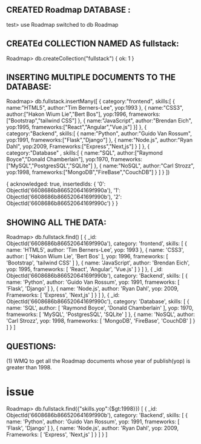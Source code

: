 CREATED Roadmap DATABASE :
-------------------------
test> use Roadmap
switched to db Roadmap

CREATEd COLLECTION NAMED AS fullstack:
-------------------------------------
Roadmap> db.createCollection("fullstack")
{ ok: 1 }

INSERTING MULTIPLE DOCUMENTS TO THE DATABASE:
----------------------------------------------


Roadmap> db.fullstack.insertMany([ { category:"frontend", skills:[ { name:"HTML5", author:"Tim Berners-Lee", yop:1993 }, { name:"CSS3", author:["Hakon Wium Lie","Bert Bos"], yop:1996, frameworks:["Bootstrap","tailwind CSS"] }, { name:"JavaScript", author:"Brendan Eich", yop:1995, frameworks:["React","Angular","Vue.js"] }] }, { category:"Backend", skills:[ { name:"Python", author:"Guido Van Rossum", yop:1991, frameworks:["Flask","Django"] }, { name:"Node.js", author:"Ryan Dahl", yop:2009, Frameworks:["Express","Next,js"] } ] }, { category:"Database" , skills:[ { name:"SQL", author:["Raymond Boyce","Donald Chamberlain"], yop:1970, frameworks:["MySQL","PostgresSQL","SQLite"] }, { name:"NoSQL", author:"Carl Strozz", yop:1998, frameworks:["MongoDB","FireBase","CouchDB"] } ] } ])

{
  acknowledged: true,
  insertedIds: {
    '0': ObjectId('6608686b86652064169f990a'),
    '1': ObjectId('6608686b86652064169f990b'),
    '2': ObjectId('6608686b86652064169f990c')
  }
}


SHOWING ALL THE DATA:
---------------------
Roadmap> db.fullstack.find()
[
  {
    _id: ObjectId('6608686b86652064169f990a'),
    category: 'frontend',
    skills: [
      { name: 'HTML5', author: 'Tim Berners-Lee', yop: 1993 },
      {
        name: 'CSS3',
        author: [ 'Hakon Wium Lie', 'Bert Bos' ],
        yop: 1996,
        frameworks: [ 'Bootstrap', 'tailwind CSS' ]
      },
      {
        name: 'JavaScript',
        author: 'Brendan Eich',
        yop: 1995,
        frameworks: [ 'React', 'Angular', 'Vue.js' ]
      }
    ]
  },
  {
    _id: ObjectId('6608686b86652064169f990b'),
    category: 'Backend',
    skills: [
      {
        name: 'Python',
        author: 'Guido Van Rossum',
        yop: 1991,
        frameworks: [ 'Flask', 'Django' ]
      },
      {
        name: 'Node.js',
        author: 'Ryan Dahl',
        yop: 2009,
        Frameworks: [ 'Express', 'Next,js' ]
      }
    ]
  },
  {
    _id: ObjectId('6608686b86652064169f990c'),
    category: 'Database',
    skills: [
      {
        name: 'SQL',
        author: [ 'Raymond Boyce', 'Donald Chamberlain' ],
        yop: 1970,
        frameworks: [ 'MySQL', 'PostgresSQL', 'SQLite' ]
      },
      {
        name: 'NoSQL',
        author: 'Carl Strozz',
        yop: 1998,
        frameworks: [ 'MongoDB', 'FireBase', 'CouchDB' ]
      }
    ]
  }
]


QUESTIONS:
----------
(1) WMQ to get all the Roadmap documents whose year of publish(yop) is greater than 1998.


issue
======
Roadmap> db.fullstack.find({"skills.yop":{$gt:1998}})
[
  {
    _id: ObjectId('6608686b86652064169f990b'),
    category: 'Backend',
    skills: [
      {
        name: 'Python',
        author: 'Guido Van Rossum',
        yop: 1991,
        frameworks: [ 'Flask', 'Django' ]
      },
      {
        name: 'Node.js',
        author: 'Ryan Dahl',
        yop: 2009,
        Frameworks: [ 'Express', 'Next,js' ]
      }
    ]
  }
]
